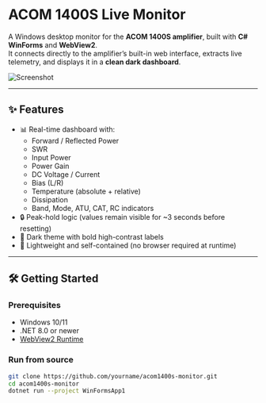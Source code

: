 # ACOM 1400S Live Monitor

A Windows desktop monitor for the **ACOM 1400S amplifier**, built with **C# WinForms** and **WebView2**.  
It connects directly to the amplifier’s built-in web interface, extracts live telemetry, and displays it in a **clean dark dashboard**.

![Screenshot](docs/screenshot.png)

---

## ✨ Features

- 📊 Real-time dashboard with:
  - Forward / Reflected Power
  - SWR
  - Input Power
  - Power Gain
  - DC Voltage / Current
  - Bias (L/R)
  - Temperature (absolute + relative)
  - Dissipation
  - Band, Mode, ATU, CAT, RC indicators
- 🔒 Peak-hold logic (values remain visible for ~3 seconds before resetting)
- 🌙 Dark theme with bold high-contrast labels
- 🚀 Lightweight and self-contained (no browser required at runtime)

---

## 🛠️ Getting Started

### Prerequisites
- Windows 10/11
- .NET 8.0 or newer
- [WebView2 Runtime](https://developer.microsoft.com/en-us/microsoft-edge/webview2/)

### Run from source
```bash
git clone https://github.com/yourname/acom1400s-monitor.git
cd acom1400s-monitor
dotnet run --project WinFormsApp1
